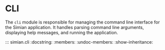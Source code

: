 # CLI

The `cli` module is responsible for managing the command line interface for the Simian application. It handles parsing command line arguments, displaying help messages, and running the application.

::: simian.cli
    :docstring:
    :members:
    :undoc-members:
    :show-inheritance: